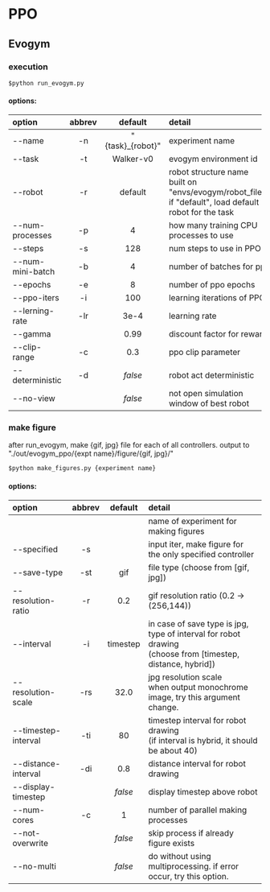 # PPO


## Evogym
### execution
```
$python run_evogym.py
```
#### options:
| option          | abbrev  | default         | detail  |
| :---            | :---:   | :---:           | :---    |
| --name          | -n      | "{task}_{robot}"| experiment name |
| --task          | -t      | Walker-v0       | evogym environment id |
| --robot         | -r      | default         | robot structure name <br> built on "envs/evogym/robot_files/" <br> if "default", load default robot for the task |
| --num-processes | -p      | 4               | how many training CPU processes to use |
| --steps         | -s      | 128             | num steps to use in PPO |
| --num-mini-batch| -b      | 4               | number of batches for ppo |
| --epochs        | -e      | 8               | number of ppo epochs |
| --ppo-iters     | -i      | 100             | learning iterations of PPO |
| --lerning-rate  | -lr     | 3e-4            | learning rate |
| --gamma         |         | 0.99            | discount factor for rewards |
| --clip-range    | -c      | 0.3             | ppo clip parameter |
| --deterministic | -d      | *false*         | robot act deterministic |
| --no-view       |         | *false*         | not open simulation window of best robot |


### make figure
after run_evogym, make {gif, jpg} file for each of all controllers.
output to "./out/evogym_ppo/{expt name}/figure/{gif, jpg}/"
```
$python make_figures.py {experiment name}
```
#### options:
| option              | abbrev  | default | detail  |
| :---                | :---:   | :---:   | :---    |
|                     |         |         | name of experiment for making figures |
| --specified         | -s      |         | input iter, make figure for the only specified controller |
| --save-type         | -st     | gif     | file type (choose from [gif, jpg])
| --resolution-ratio  | -r      | 0.2     | gif resolution ratio (0.2 -> (256,144)) |
| --interval          | -i      | timestep| in case of save type is jpg, type of interval for robot drawing <br>(choose from [timestep, distance, hybrid]) |
| --resolution-scale  | -rs     | 32.0    | jpg resolution scale <br> when output monochrome image, try this argument change. |
| --timestep-interval | -ti     | 80      | timestep interval for robot drawing <br>(if interval is hybrid, it should be about 40) |
| --distance-interval | -di     | 0.8     | distance interval for robot drawing |
| --display-timestep  |         | *false* | display timestep above robot |
| --num-cores         | -c      | 1       | number of parallel making processes |
| --not-overwrite     |         | *false* | skip process if already figure exists |
| --no-multi          |         | *false* | do without using multiprocessing. if error occur, try this option. |
